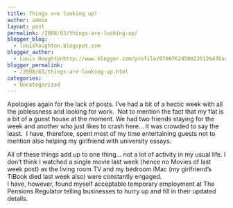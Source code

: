 ```yaml
---
title: Things are looking up!
author: admin
layout: post
permalink: /2008/03/things-are-looking-up/
blogger_blog:
  - louishoughton.blogspot.com
blogger_author:
  - Louis Houghtonhttp://www.blogger.com/profile/07807624508235128478noreply@blogger.com
blogger_permalink:
  - /2008/03/things-are-looking-up.html
categories:
  - Uncategorized
---
```

Apologies again for the lack of posts. I&#8217;ve had a bit of a hectic week with all the joblessness and looking for work.  Not to mention the fact that my flat is a bit of a guest house at the moment. We had two friends staying for the week and another who just likes to crash here&#8230; it was crowded to say the least.  I have, therefore, spent most of my time entertaining guests not to mention also helping my girlfriend with university essays.  

<div>
</div>

<div>
  All of these things add up to one thing&#8230; not a lot of activity in my usual life. I don&#8217;t think I watched a single movie last week (hence no Movies of last week post) as the living room TV and my bedroom iMac (my girlfriend&#8217;s TiBook died last week also) were constantly engaged.
</div>

<div>
</div>

<div>
  I have, however, found myself acceptable temporary employment at The Pensions Regulator telling businesses to hurry up and fill in their updated details.
</div>